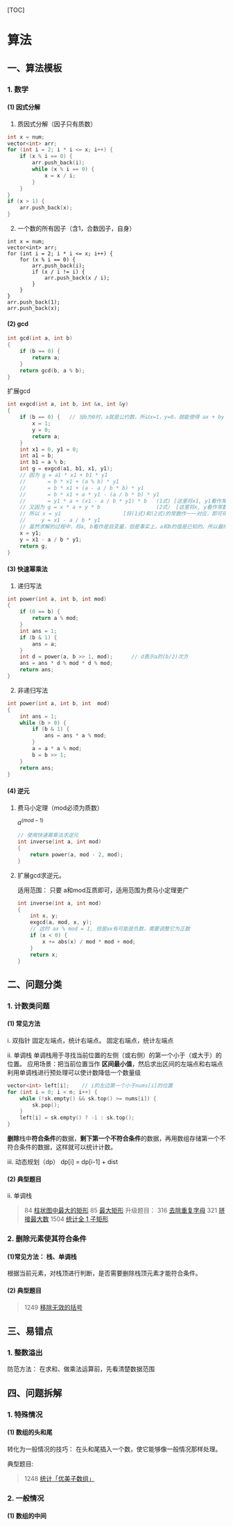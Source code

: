 [TOC]
# 算法
## 一、算法模板

### 1. 数学

#### (1) 因式分解

1. 质因式分解（因子只有质数）

```cpp
int x = num;
vector<int> arr;
for (int i = 2; i * i <= x; i++) {
    if (x % i == 0) {
        arr.push_back(i);
        while (x % i == 0) {
            x = x / i;
        }
    }
}
if (x > 1) {
    arr.push_back(x);
}
```

2. 一个数的所有因子（含1，合数因子，自身）

```;
int x = num;
vector<int> arr;
for (int i = 2; i * i <= x; i++) {
    for (x % i == 0) {
        arr.push_back(i);
        if (x / i != i) {
            arr.push_back(x / i);
        }
    }
}
arr.push_back(1);
arr.push_back(x);
```

#### (2) gcd

```cpp
int gcd(int a, int b)
{
    if (b == 0) {
        return a;
    }
    return gcd(b, a % b);
}
```

扩展gcd

```cpp
int exgcd(int a, int b, int &x, int &y)
{
    if (b == 0) {	// 当b为0时，a就是公约数。所以x=1，y=0，就能使得 ax + by = gcd(a,b) 成立
        x = 1;
        y = 0;
        return a;
    }
    int x1 = 0, y1 = 0;
    int a1 = b;
    int b1 = a % b;
    int g = exgcd(a1, b1, x1, y1);
    // 因为 g = a1 * x1 + b1 * y1 
    //       = b * x1 + (a % b) * y1
    //       = b * x1 + (a - a / b * b) * y1
    //       = b * x1 + a * y1 - (a / b * b) * y1
    // 		 = y1 * a + (x1 - a / b * y1) * b   (1式) [这里将x1, y1看作常数，a, b看作自变量进行整理]
    // 又因为 g = x * a + y * b                  (2式） [这里将x, y看作常数, a, b看作自变量]
    // 所以 x = y1					[将(1式)和(2式)的常数作一一对应，即可得到x, y的解]
    //     y = x1 - a / b * y1
    // 虽然求解的过程中，将a, b看作是自变量，但是事实上，a和b的值是已知的。所以最终可以通过a, b来确定y的值。
    x = y1;
    y = x1 - a / b * y1;
    return g;
}
```

#### (3) 快速幂乘法

1. 递归写法

```cpp
int power(int a, int b, int mod)
{
    if (0 == b) {
        return a % mod;
    }
    int ans = 1;
    if (b & 1) {
        ans = a;
    }
    int d = power(a, b >> 1, mod);		// d表示a的(b/2)次方
    ans = ans * d % mod * d % mod;
    return ans;
}
```

2. 非递归写法

```cpp
int power(int a, int b, int  mod)
{
    int ans = 1;
    while (b > 0) {
        if (b & 1) {
            ans = ans * a % mod;
        }
        a = a * a % mod;
        b = b >> 1;
    }
    return ans;
}
```

#### (4) 逆元

1. 费马小定理（mod必须为质数）

   $a ^ (mod - 1) % mod = 1$ 

   ```cpp
   // 使用快速幂乘法求逆元
   int inverse(int a, int mod)
   {
       return power(a, mod - 2, mod);
   }
   ```

2. 扩展gcd求逆元。

   适用范围： 只要 a和mod互质即可，适用范围为费马小定理更广

   ```cpp
   int inverse(int a, int mod)
   {
       int x, y;
       exgcd(a, mod, x, y);
       // 这时 ax % mod = 1, 但是ax有可能是负数，需要调整它为正数
       if (x < 0) {
           x += abs(x) / mod * mod + mod;
       }
       return x;
   }
   ```

   




## 二、问题分类
### 1. 计数类问题
#### (1) 常见方法
i. 双指针
固定左端点，统计右端点。
固定右端点，统计左端点

ii. 单调栈
单调栈用于寻找当前位置的左侧（或右侧）的第一个小于（或大于）的位置。
应用场景：把当前位置当作 **区间最小值**，然后求出区间的左端点和右端点
利用单调栈进行预处理可以使计数降低一个数量级

```cpp
vector<int> left[i];    // i的左边第一个小于nums[i]的位置
for (int i = 0; i < n; i++) {
    while (!sk.empty() && sk.top() >= nums[i]) {
        sk.pop();
    }
    left[i] = sk.empty() ? -1 : sk.top();
}
```
**删除**栈中**符合条件**的数据，**剩下第一个不符合条件**的数据，再用数组存储第一个不符合条件的数据，这样就可以统计计数。

iii. 动态规划（dp）
dp[i] = dp[i-1]  + dist

#### (2) 典型题目
ii. 单调栈
> 84 [柱状图中最大的矩形](https://leetcode.cn/problems/largest-rectangle-in-histogram/)
> 85 [最大矩形](https://leetcode.cn/problems/maximal-rectangle/)
> 升级题目：
> 316 [去除重复字母](https://leetcode.cn/problems/remove-duplicate-letters/)
> 321 [拼接最大数](https://leetcode.cn/problems/create-maximum-number/)
> 1504 [统计全 1 子矩形](https://leetcode.cn/problems/count-submatrices-with-all-ones/)

### 2. 删除元素使其符合条件

#### (1)常见方法： 栈、单调栈

根据当前元素，对栈顶进行判断，是否需要删除栈顶元素才能符合条件。

#### (2) 典型题目

>  1249  [移除无效的括号](https://leetcode.cn/problems/minimum-remove-to-make-valid-parentheses/)



## 三、易错点

### 1. 整数溢出

防范方法： 在求和、做乘法运算前，先看清楚数据范围



## 四、问题拆解

### 1. 特殊情况

#### (1) 数组的头和尾

转化为一般情况的技巧： 在头和尾插入一个数，使它能够像一般情况那样处理。

典型题目: 

> 1248 [统计「优美子数组」](https://leetcode.cn/problems/count-number-of-nice-subarrays/description/)

### 2. 一般情况

#### (1) 数组的中间

